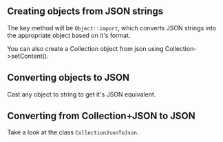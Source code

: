 ## Creating objects from JSON strings

The key method will be `Object::import`, which converts JSON strings into the appropriate object based on it's format.

You can also create a Collection object from json using Collection->setContent().

## Converting objects to JSON
Cast any object to string to get it's JSON equivalent.

## Converting from Collection+JSON to JSON
Take a look at the class `CollectionJsonToJson`.